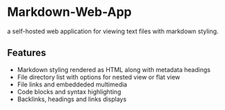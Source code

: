 # Markdown-Web-App
a self-hosted web application for viewing text files with markdown styling.

## Features
- Markdown styling rendered as HTML along with metadata headings
- File directory list with options for nested view or flat view
- File links and embeddeded multimedia
- Code blocks and syntax highlighting
- Backlinks, headings and links displays

